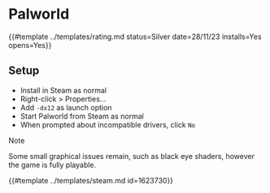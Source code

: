 # Palworld

{{#template ../templates/rating.md status=Silver date=28/11/23 installs=Yes opens=Yes}}

## Setup

- Install in Steam as normal
- Right-click > Properties...
- Add `-dx12` as launch option
- Start Palworld from Steam as normal
- When prompted about incompatible drivers, click `No`

> [!NOTE]
> Some small graphical issues remain, such as black eye shaders, however the game is fully playable.

{{#template ../templates/steam.md id=1623730}}
